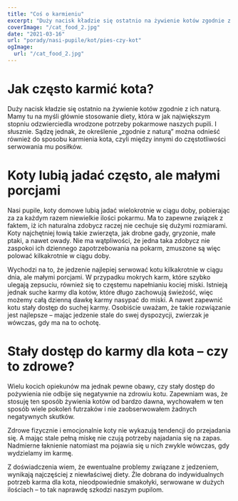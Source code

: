 ```yaml
---
title: "Coś o karmieniu"
excerpt: "Duży nacisk kładzie się ostatnio na żywienie kotów zgodnie z ich naturą. Mamy tu na myśli głównie stosowanie diety, która w jak największym stopniu odzwierciedla wrodzone potrzeby pokarmowe naszych pupili. I słusznie. Sądzę jednak, że określenie „zgodnie z naturą” można odnieść również do sposobu karmienia kota, czyli między innymi do częstotliwości serwowania mu posiłków."
coverImage: "/cat_food_2.jpg"
date: "2021-03-16"
url: "porady/nasi-pupile/kot/pies-czy-kot"
ogImage:
  url: "/cat_food_2.jpg"
---
```


# Jak często karmić kota?

Duży nacisk kładzie się ostatnio na żywienie kotów zgodnie z ich naturą. Mamy tu na myśli głównie stosowanie diety, która w jak największym stopniu odzwierciedla wrodzone potrzeby pokarmowe naszych pupili. I słusznie. Sądzę jednak, że określenie „zgodnie z naturą” można odnieść również do sposobu karmienia kota, czyli między innymi do częstotliwości serwowania mu posiłków.

# Koty lubią jadać często, ale małymi porcjami

Nasi pupile, koty domowe lubią jadać wielokrotnie w ciągu doby, pobierając za za każdym razem niewielkie ilości pokarmu. Ma to zapewne związek z faktem, iż ich naturalna zdobycz raczej nie cechuje się dużymi rozmiarami. Koty najchętniej łowią takie zwierzęta, jak drobne gady, gryzonie, małe ptaki, a nawet owady. Nie ma wątpliwości, że jedna taka zdobycz nie zaspokoi ich dziennego zapotrzebowania na pokarm, zmuszone są więc polować kilkakrotnie w ciągu doby.

Wychodzi na to, że jedzenie najlepiej serwować kotu kilkakrotnie w ciągu dnia, ale małymi porcjami. W przypadku mokrych karm, które szybko ulegają zepsuciu, również się to częstemu napełnianiu kociej miski. Istnieją jednak suche karmy dla kotów, które długo zachowują świeżość, więc możemy całą dzienną dawkę karmy nasypać do miski. A nawet zapewnić kotu stały dostęp do suchej karmy. Osobiście uważam, że takie rozwiązanie jest najlepsze – mając jedzenie stale do swej dyspozycji, zwierzak je wówczas, gdy ma na to ochotę.

# Stały dostęp do karmy dla kota – czy to zdrowe?

Wielu kocich opiekunów ma jednak pewne obawy, czy stały dostęp do pożywienia nie odbije się negatywnie na zdrowiu kotu. Zapewniam was, że stosuję ten sposób żywienia kotów od bardzo dawna, wychowałem w ten sposób wiele pokoleń futrzaków i nie zaobserwowałem żadnych negatywnych skutków.

Zdrowe fizycznie i emocjonalnie koty nie wykazują tendencji do przejadania się. A mając stale pełną miskę nie czują potrzeby najadania się na zapas. Nadmierne łaknienie natomiast ma pojawia się u nich zwykle wówczas, gdy wydzielamy im karmę.

Z doświadczenia wiem, że ewentualne problemy związane z jedzeniem, wynikają najczęściej z niewłaściwej diety. Źle dobrana do indywidualnych potrzeb karma dla kota, nieodpowiednie smakołyki, serwowane w dużych ilościach – to tak naprawdę szkodzi naszym pupilom.
